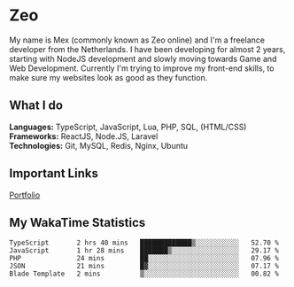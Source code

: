 # Zeo
My name is Mex (commonly known as Zeo online) and I'm a freelance developer from the Netherlands. I have been developing for almost 2 years, starting with NodeJS development and slowly moving towards Game and Web Development. Currently I'm trying to improve my front-end skills, to make sure my websites look as good as they function.

## What I do
**Languages:** TypeScript, JavaScript, Lua, PHP, SQL, (HTML/CSS)<br/>
**Frameworks:** ReactJS, Node.JS, Laravel<br/>
**Technologies:** Git, MySQL, Redis, Nginx, Ubuntu<br/>

## Important Links
[Portfolio](https://zeodev.cc)

## My WakaTime Statistics
<!--START_SECTION:waka-->
```text
TypeScript       2 hrs 40 mins   █████████████▒░░░░░░░░░░░   52.70 % 
JavaScript       1 hr 28 mins    ███████▒░░░░░░░░░░░░░░░░░   29.17 % 
PHP              24 mins         ██░░░░░░░░░░░░░░░░░░░░░░░   07.96 % 
JSON             21 mins         █▓░░░░░░░░░░░░░░░░░░░░░░░   07.17 % 
Blade Template   2 mins          ▒░░░░░░░░░░░░░░░░░░░░░░░░   00.82 % 
```
<!--END_SECTION:waka-->
